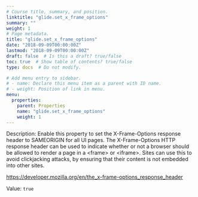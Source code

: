 ```yaml
---
# Course title, summary, and position.
linktitle: "glide.set_x_frame_options"
summary: ""
weight: 1
# Page metadata.
title: "glide.set_x_frame_options"
date: "2018-09-09T00:00:00Z"
lastmod: "2018-09-09T00:00:00Z"
draft: false  # Is this a draft? true/false
toc: true  # Show table of contents? true/false
type: docs  # Do not modify.

# Add menu entry to sidebar.
# - name: Declare this menu item as a parent with ID name.
# - weight: Position of link in menu.
menu:
  properties:
    parent: Properties
    name: "glide.set_x_frame_options"
    weight: 1
---
```


Description: Enable this property to set the X-Frame-Options response header to SAMEORIGIN for all UI pages.  The X-Frame-Options HTTP response header can be used to indicate whether or not a browser should be allowed to render a page in a &lt;frame> or &lt;iframe>. Sites can use this to avoid clickjacking attacks, by ensuring that their content is not embedded into other sites.

https://developer.mozilla.org/en/the_x-frame-options_response_header


Value: `true`